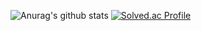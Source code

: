 ![Anurag's github stats](https://github-readme-stats.vercel.app/api?username=thegr8od&show_icons=true&theme=tokyonight)
[![Solved.ac Profile](http://mazassumnida.wtf/api/v2/generate_badge?boj=zzjoon)](https://solved.ac/zzjoon/)
